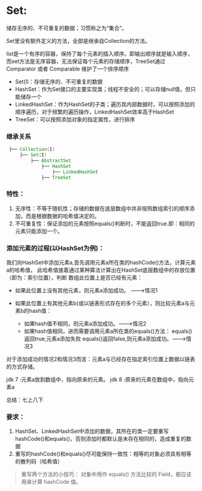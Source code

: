 # Set: 
储存无序的、不可重复的数据；习惯称之为“集合”。

Set里没有额外定义的方法，全部是继承自Collection的方法。

list是一个有序的容器，保持了每个元素的插入顺序。即输出顺序就是输入顺序，而set方法是无序容器，无法保证每个元素的存储顺序，TreeSet通过 Comparator 或者 Comparable 维护了一个排序顺序

- Set(I)：存储无序的、不可重复的数据
- HashSet：作为Set接口的主要实现类；线程不安全的；可以存储null值，但只能储存一个
- LinkedHashSet：作为HashSet的子类；遍历其内部数据时，可以按照添加的顺序遍历，对于频繁的遍历操作，LinkedHashSet效率高于HashSet
- TreeSet：可以按照添加对象的指定属性，进行排序

### 继承关系
```java
 ├── Collection(I)
     ├── Set(I)
         ├── AbstractSet
             ├── HashSet
                 ├── LinkedHashSet
             ├── TreeSet
```

### 特性：
1. 无序性：不等于随机性；存储的数据在底层数组中并非按照数组索引的顺序添加，而是根据数据的哈希值决定的。
2. 不可重复性：保证添加的元素按照equals()判断时，不能返回true.即：相同的元素只能添加一个。

### 添加元素的过程(以HashSet为例)：
 我们向HashSet中添加元素a,首先调用元素a所在类的hashCode()方法，计算元素a的哈希值，
 此哈希值接着通过某种算法计算出在HashSet底层数组中的存放位置（即为：索引位置），判断
 数组此位置上是否已经有元素：
 
- 如果此位置上没有其他元素，则元素a添加成功。 --->情况1

- 如果此位置上有其他元素b(或以链表形式存在的多个元素），则比较元素a与元素b的hash值：
    - 如果hash值不相同，则元素a添加成功。--->情况2
    - 如果hash值相同，进而需要调用元素a所在类的equals()方法：
        equals()返回true,元素a添加失败
        equals()返回false,则元素a添加成功。--->情况3

 对于添加成功的情况2和情况3而言：元素a与已经存在指定索引位置上数据以链表的方式存储。
 
 jdk 7 :元素a放到数组中，指向原来的元素。
 jdk 8 :原来的元素在数组中，指向元素a
 
 总结：七上八下
 
### 要求：
 1. HashSet、LinkedHashSet中添加的数据，其所在的类一定要重写hashCode()和equals()，否则添加时都默认是未存在相同的，造成重复的数据
 2. 重写的hashCode()和equals()尽可能保持一致性：相等的对象必须具有相等的散列码（哈希值）
> 重写两个方法的小技巧： 对象中用作 equals() 方法比较的 Field，都应该用来计算 hashCode 值。